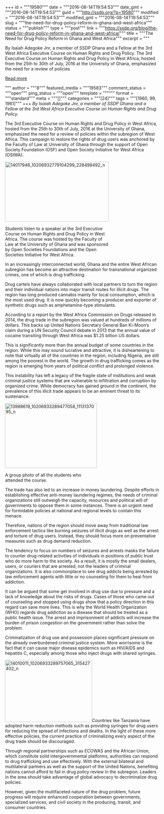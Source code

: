 +++
id = """19580"""
date = """2016-08-14T19:54:53"""
date_gmt = """2016-08-14T19:54:53"""
guid = """http://ssdp.org/?p=19580"""
modified = """2016-08-14T19:54:53"""
modified_gmt = """2016-08-14T19:54:53"""
slug = """the-need-for-drug-policy-reform-in-ghana-and-west-africa"""
status = """publish"""
type = """post"""
link = """https://ssdp.org/blog/the-need-for-drug-policy-reform-in-ghana-and-west-africa/"""
title = """The Need for Drug Policy Reform in Ghana and West Africa"""
excerpt = """<p>By Isaiah Adegoke Jnr, a member of SSDP Ghana and a Fellow at the 3rd West Africa Executive Course on Human Rights and Drug Policy. The 3rd Executive Course on Human Rights and Drug Policy in West Africa, hosted from the 25th to 30th of July, 2016 at the University of Ghana, emphasized the need for a review of policies</p>
<div class="h10"></div>
<p><a class="more-link2 flat" href="https://ssdp.org/blog/the-need-for-drug-policy-reform-in-ghana-and-west-africa/">Read more</a></p>
"""
author = """8"""
featured_media = """19583"""
comment_status = """open"""
ping_status = """open"""
template = """"""
format = """standard"""
meta = """[]"""
categories = """[24]"""
tags = """[1960, 99, 1961]"""
+++
<i><span style="font-weight: 400;">By Isaiah Adegoke Jnr, a member of SSDP Ghana and a Fellow at the 3rd West Africa Executive Course on Human Rights and Drug Policy.</span></i>

<span style="font-weight: 400;">The 3rd Executive Course on Human Rights and Drug Policy in West Africa, hosted from the 25th to 30th of July, 2016 at the University of Ghana, emphasized the need for a review of policies within the subregion of West Africa. This campaign to restore the rights of drug users was anchored by the Faculty of Law at University of Ghana through the support of Open Society Foundation (OSF) and Open Society Initiative for West Africa (OSIWA).  </span>

<div id="attachment_19581" style="width: 348px" class="wp-caption alignleft"><a href="/assets/14017948_10206932779104299_228499492_n.jpg"><img class="wp-image-19581" src="http://ssdp.org/assets/14017948_10206932779104299_228499492_n-300x173.jpg" alt="14017948_10206932779104299_228499492_n" width="338" height="195" /></a><p class="wp-caption-text">Students listen to a speaker at the 3rd Executive Course on Human Rights and Drug Policy in West Africa. The course was hosted by the Faculty of Law at the University of Ghana and was sponsored by Open Societies Foundations and the Open Societies Initiative for West Africa.</p></div>

In an increasingly interconnected world, Ghana and the entire West African subregion has become an attractive destination for transnational organized crimes, one of which is drug trafficking.

<span style="font-weight: 400;">Drug cartels have always collaborated with local partners to turn the region and their individual nations into major transit routes for illicit drugs. The region has long produced cannabis mainly for local consumption, which is the most used drug. It is now quickly becoming a producer and exporter of synthetic drugs such as amphetamine-type stimulants.</span>

<span style="font-weight: 400;">According to a report by the West Africa Commission on Drugs released in 2014, the drug trade in the subregion was valued at hundreds of millions of dollars. This backs up United Nations Secretary General Ban Ki-Moon’s claim during a UN Security Council debate in 2013 that the annual value of cocaine transiting through West Africa was $1.25 billion US dollars. </span>

<span style="font-weight: 400;">This is significantly more than the annual budget of some countries in the region. While this may sound lucrative and attractive, it is disheartening to note that virtually all of the countries in the region, including Nigeria, are still among the poorest in the world. The growth in drug trafficking comes as the region is emerging from years of political conflict and prolonged violence.</span>

<span style="font-weight: 400;">This instability has left a legacy of the fragile state of institutions and weak criminal justice systems that are vulnerable to infiltration and corruption by organized crime. While democracy has gained ground in the continent, the prevalence of this illicit trade appears to be an eminent threat to its sustenance.</span>

<div id="attachment_19583" style="width: 310px" class="wp-caption alignright"><a href="/assets/13988619_10206933289477058_1113137095_n.jpg"><img class="wp-image-19583 size-medium" src="http://ssdp.org/assets/13988619_10206933289477058_1113137095_n-300x211.jpg" alt="13988619_10206933289477058_1113137095_n" width="300" height="211" /></a><p class="wp-caption-text">A group photo of all the students who attended the course.</p></div>

<span style="font-weight: 400;">The trade has also led to an increase in money laundering. Despite efforts in establishing effective anti-money laundering regimes, the needs of criminal organizations still outweigh the capacity, resources and political will of governments to oppose them in some instances. There is an urgent need for formidable policies at national and regional levels to contain this menace.</span>

<span style="font-weight: 400;">Therefore, nations of the region should move away from traditional law enforcement tactics like burning seizures of illicit drugs as well as the arrest and torture of drug users. Instead, they should focus more on preventative measures such as drug demand reduction.</span>

<span style="font-weight: 400;">The tendency to focus on numbers of seizures and arrests masks the failure to counter drug-related activities of individuals in positions of public trust who do more harm to the society. As a result, it is mostly the small dealers, users, or couriers that are arrested, not the leaders of criminal organizations. It is also commonplace to see drug addicts being arrested by law enforcement agents with little or no counseling for them to heal from addiction.</span>

<span style="font-weight: 400;">It can be argued that some get involved in drug use due to pressure and a lack of knowledge about the risks of drugs. Cases of those who came out of counseling and stopped using drugs show that a policy direction in this regard can save more lives. This is why the World Health Organization (WHO) regards drug addiction as a disease that should be treated as a public health issue. The arrest and imprisonment of addicts will increase the burden of prison congestion on the government rather than solve the problem. </span>

<span style="font-weight: 400;">Criminalization of drug use and possession places significant pressure on the already overburdened criminal justice system. More worrisome is the fact that it can cause major disease epidemics such as HIV/AIDS and hepatitis C, especially among those who inject drugs with shared syringes.</span>

<span style="font-weight: 400;"><a href="/assets/14010011_10206933289757065_315427402_n.jpg"><img class=" wp-image-19584 alignleft" src="http://ssdp.org/assets/14010011_10206933289757065_315427402_n-300x214.jpg" alt="14010011_10206933289757065_315427402_n" width="284" height="202" /></a>Countries like Tanzania have adopted harm reduction methods such as providing syringes for drug users for reducing the spread of infections and deaths. In the light of these more effective policies, the current practice of criminalizing every aspect of the drug trade should be discouraged.</span><span style="font-weight: 400;">
</span>

<span style="font-weight: 400;">Through regional partnerships such as ECOWAS and the African Union, which constitute solid intergovernmental platforms, authorities can respond to drug trafficking and use effectively. With the external bilateral and multilateral partners as well as the support of the United Nations, benefiting nations cannot afford to fail in drug policy review in the subregion. Leaders in the area should take advantage of global advocacy to decriminalize drug policies.</span>

<span style="font-weight: 400;">However, given the multifaceted nature of the drug problem, future progress will require enhanced cooperation between governments, specialized services, and civil society in the producing, transit, and consumer countries.</span>

&nbsp;
